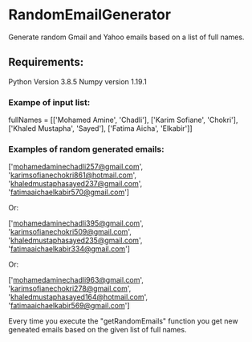 # RandomEmailGenerator
Generate random Gmail and Yahoo emails based on a list of full names.

## Requirements: 
Python Version 3.8.5
Numpy version 1.19.1

### Exampe of input list:

fullNames = [['Mohamed Amine', 'Chadli'],
           ['Karim Sofiane', 'Chokri'],
           ['Khaled Mustapha', 'Sayed'],
           ['Fatima Aicha', 'Elkabir']]
           
### Examples of random generated emails:

['mohamedaminechadli257@gmail.com',
 'karimsofianechokri861@hotmail.com',
 'khaledmustaphasayed237@gmail.com',
 'fatimaaichaelkabir570@gmail.com']
 
 Or:
 
 ['mohamedaminechadli395@gmail.com',
 'karimsofianechokri509@gmail.com',
 'khaledmustaphasayed235@gmail.com',
 'fatimaaichaelkabir334@gmail.com']
 
 Or:
 
 ['mohamedaminechadli963@gmail.com',
 'karimsofianechokri278@gmail.com',
 'khaledmustaphasayed164@hotmail.com',
 'fatimaaichaelkabir569@gmail.com']
 
 Every time you execute the "getRandomEmails" function you get new geneated emails based on the given list of full names.
